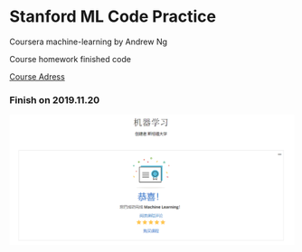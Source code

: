 # Stanford ML Code Practice

Coursera machine-learning by Andrew Ng

Course homework finished code

[Course Adress](https://www.coursera.org/learn/machine-learning/home/info)

### Finish on 2019.11.20

![certificate](https://github.com/ChrisCN97/Stanford-ML-Code-Practice/blob/master/certificate.png)
